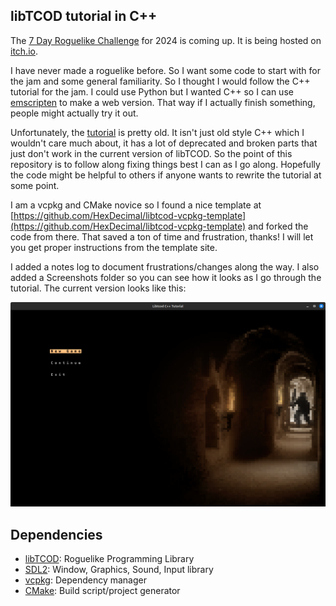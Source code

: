 ## libTCOD tutorial in C++
The [7 Day Roguelike Challenge](https://7drl.com/) for 2024 is coming up. It is being hosted on [itch.io](https://itch.io/jam/7drl-challenge-2024).

I have never made a roguelike before. So I want some code to start with for the jam and some general familiarity. So I thought I would follow the C++ tutorial for the jam. I could use Python but I wanted C++ so I can use [emscripten](https://emscripten.org/) to make a web version. That way if I actually finish something, people might actually try it out.

Unfortunately, the [tutorial](https://www.roguebasin.com/index.php/Complete_roguelike_tutorial_using_C%2B%2B_and_libtcod_-_part_1:_setting_up) is pretty old. It isn't just old style C++ which I wouldn't care much about, it has a lot of deprecated and broken parts that just don't work in the current version of libTCOD. So the point of this repository is to follow along fixing things best I can as I go along. Hopefully the code might be helpful to others if anyone wants to rewrite the tutorial at some point.

I am a vcpkg and CMake novice so I found a nice template at [https://github.com/HexDecimal/libtcod-vcpkg-template](https://github.com/HexDecimal/libtcod-vcpkg-template) and forked the code from there. That saved a ton of time and frustration, thanks! I will let you get proper instructions from the template site.

I added a notes log to document frustrations/changes along the way. I also added a Screenshots folder so you can see how it looks as I go through the tutorial. The current version looks like this:

![Part 09](screenshots/Part_10_2_Game_Menu.png)


## Dependencies
* [libTCOD](https://github.com/libtcod/libtcod): Roguelike Programming Library
* [SDL2](https://www.libsdl.org/): Window, Graphics, Sound, Input library
* [vcpkg](https://vcpkg.io/): Dependency manager
* [CMake](https://cmake.org/): Build script/project generator